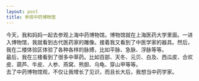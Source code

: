 ```yaml
---
layout: post
title: 参观中药博物馆
---
```



今天，我和妈妈一起去参观上海中药博物馆。博物馆就在上海医药大学里面。一进入博物馆，我就看到古代医药家的雕像。接着我又看到了中医学家的器具。然后，我在二楼体验区体验了各种各样的脉搏，比如平脉、急脉、浮脉等等。    
最后，我在三楼看到了很多中草药。比如百部、天冬、元贝、白及、西瓜皮、合欢皮、葫芦、牛皮、人参、燕窝、熊胆、乌龟、穿山甲等等。     
去了中药博物馆观，不仅让我增长了见识，而且长大后，我想当中药学家。    
